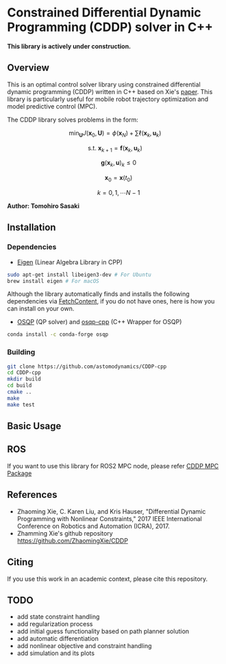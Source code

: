 # Constrained Differential Dynamic Programming (CDDP) solver in C++
**This library is actively under construction.**
## Overview
This is an optimal control solver library using constrained differential dynamic programming (CDDP) written in C++ based on Xie's [paper](https://zhaomingxie.github.io/projects/CDDP/CDDP.pdf). This library is particularly useful for mobile robot trajectory optimization and model predictive control (MPC).

The CDDP library solves problems in the form:

$$
\min_{\mathbf{U}} J(\mathbf{x}_0, \mathbf{U}) = \phi(\mathbf{x}_N) + \sum \ell(\mathbf{x}_k,\mathbf{u}_k)
$$

$$
\mathrm{s.t.~}  \mathbf{x}_{k+1} = \mathbf{f}(\mathbf{x}_k,\mathbf{u}_k) 
$$

$$
\quad \mathbf{g}(\mathbf{x}_k,\mathbf{u})_k\leq 0
$$

$$
\quad {\mathbf{x}}_{0} = \mathbf{x}{(t_0)} 
$$

$$
\quad k = 0,1,\cdots N-1
$$

**Author: Tomohiro Sasaki** 

## Installation
### Dependencies
* [Eigen](https://formulae.brew.sh/formula/eigen) (Linear Algebra Library in CPP)
    
```bash
sudo apt-get install libeigen3-dev # For Ubuntu
brew install eigen # For macOS
```

Although the library automatically finds and installs the following dependencies via [FetchContent](https://cmake.org/cmake/help/latest/module/FetchContent.html), if you do not have ones, here is how you can install on your own.

* [OSQP](https://osqp.org/) (QP solver) and [osqp-cpp](https://github.com/google/osqp-cpp) (C++ Wrapper for OSQP)
```bash
conda install -c conda-forge osqp
```

### Building
```bash
git clone https://github.com/astomodynamics/CDDP-cpp
cd CDDP-cpp
mkdir build
cd build
cmake ..
make
make test
```

## Basic Usage


## ROS 
If you want to use this library for ROS2 MPC node, please refer [CDDP MPC Package](https://github.com/astomodynamics/cddp_mpc_pkg)

## References
* Zhaoming Xie, C. Karen Liu, and Kris Hauser, "Differential Dynamic Programming with Nonlinear Constraints," 2017 IEEE International Conference on Robotics and Automation (ICRA), 2017.
* Zhamming Xie's github repository <https://github.com/ZhaomingXie/CDDP>


## Citing
If you use this work in an academic context, please cite this repository.

## TODO
* add state constraint handling
* add regularization process
* add initial guess functionality based on path planner solution
* add automatic differentiation
* add nonlinear objective and constraint handling
* add simulation and its plots

